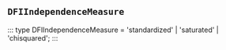 ## `DFIIndependenceMeasure`
:::
type DFIIndependenceMeasure = 'standardized' | 'saturated' | 'chisquared';
:::
